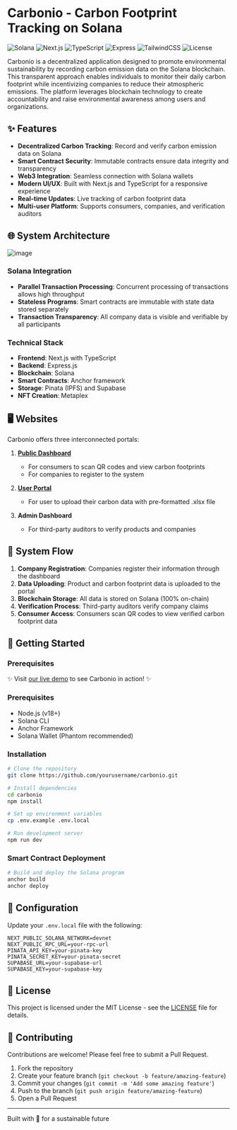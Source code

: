 # Carbonio - Carbon Footprint Tracking on Solana

![Solana](https://img.shields.io/badge/Solana-1.98-blueviolet)
![Next.js](https://img.shields.io/badge/Next.js-14.2-lightgrey)
![TypeScript](https://img.shields.io/badge/TypeScript-5.4-blue)
![Express](https://img.shields.io/badge/Express-4.18-green)
![TailwindCSS](https://img.shields.io/badge/TailwindCSS-3.3-cyan)
![License](https://img.shields.io/badge/License-MIT-yellow)

Carbonio is a decentralized application designed to promote environmental sustainability by recording carbon emission data on the Solana blockchain. This transparent approach enables individuals to monitor their daily carbon footprint while incentivizing companies to reduce their atmospheric emissions. The platform leverages blockchain technology to create accountability and raise environmental awareness among users and organizations.

## ✨ Features

- **Decentralized Carbon Tracking**: Record and verify carbon emission data on Solana
- **Smart Contract Security**: Immutable contracts ensure data integrity and transparency
- **Web3 Integration**: Seamless connection with Solana wallets
- **Modern UI/UX**: Built with Next.js and TypeScript for a responsive experience
- **Real-time Updates**: Live tracking of carbon footprint data
- **Multi-user Platform**: Supports consumers, companies, and verification auditors

## 🌐 System Architecture
![image](https://github.com/user-attachments/assets/d43f335b-0bb4-4c29-91cc-d3c0fbee5359)

### Solana Integration

- **Parallel Transaction Processing**: Concurrent processing of transactions allows high throughput
- **Stateless Programs**: Smart contracts are immutable with state data stored separately
- **Transaction Transparency**: All company data is visible and verifiable by all participants

### Technical Stack

- **Frontend**: Next.js with TypeScript
- **Backend**: Express.js
- **Blockchain**: Solana
- **Smart Contracts**: Anchor framework
- **Storage**: Pinata (IPFS) and Supabase
- **NFT Creation**: Metaplex

## 🖥️ Websites

Carbonio offers three interconnected portals:

1. **[Public Dashboard](https://github.com/Levironexe/carbonio)**
   - For consumers to scan QR codes and view carbon footprints
   - For companies to register to the system

2. **[User Portal](https://github.com/Levironexe/carbonioPartner)**
   - For user to upload their carbon data with pre-formatted .xlsx file

3. **Admin Dashboard**
   - For third-party auditors to verify products and companies

## 🔄 System Flow

1. **Company Registration**: Companies register their information through the dashboard
2. **Data Uploading**: Product and carbon footprint data is uploaded to the portal
3. **Blockchain Storage**: All data is stored on Solana (100% on-chain)
4. **Verification Process**: Third-party auditors verify company claims
5. **Consumer Access**: Consumers scan QR codes to view verified carbon footprint data

## 🚀 Getting Started

### Prerequisites

✨ Visit [our live demo](https://carbonio.vercel.app) to see Carbonio in action! ✨

### Prerequisites

- Node.js (v18+)
- Solana CLI
- Anchor Framework
- Solana Wallet (Phantom recommended)

### Installation

```bash
# Clone the repository
git clone https://github.com/yourusername/carbonio.git

# Install dependencies
cd carbonio
npm install

# Set up environment variables
cp .env.example .env.local

# Run development server
npm run dev
```

### Smart Contract Deployment

```bash
# Build and deploy the Solana program
anchor build
anchor deploy
```

## 🔧 Configuration

Update your `.env.local` file with the following:

```
NEXT_PUBLIC_SOLANA_NETWORK=devnet
NEXT_PUBLIC_RPC_URL=your-rpc-url
PINATA_API_KEY=your-pinata-key
PINATA_SECRET_KEY=your-pinata-secret
SUPABASE_URL=your-supabase-url
SUPABASE_KEY=your-supabase-key
```

## 📝 License

This project is licensed under the MIT License - see the [LICENSE](LICENSE) file for details.

## 👥 Contributing

Contributions are welcome! Please feel free to submit a Pull Request.

1. Fork the repository
2. Create your feature branch (`git checkout -b feature/amazing-feature`)
3. Commit your changes (`git commit -m 'Add some amazing feature'`)
4. Push to the branch (`git push origin feature/amazing-feature`)
5. Open a Pull Request

---

Built with 💚 for a sustainable future
